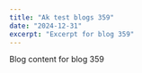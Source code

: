 ```yaml
---
title: "Ak test blogs 359"
date: "2024-12-31"
excerpt: "Excerpt for blog 359"
---
```


Blog content for blog 359